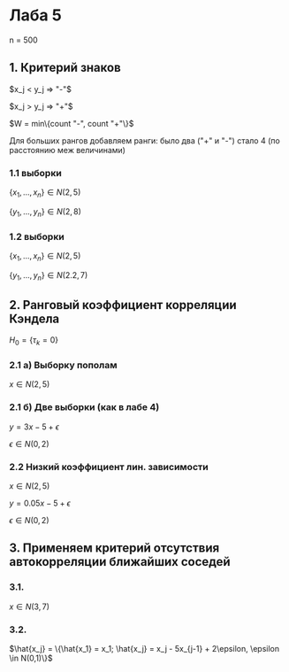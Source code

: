 # Лаба 5
n = 500
## 1. Критерий знаков

$x_j < y_j => "-"$

$x_j > y_j => "+"$

$W = min\{count "-", count "+"\}$

Для больших рангов добавляем ранги: было два ("+" и "-") стало 4 (по расстоянию меж величинами)
### 1.1 выборки
$\{x_1, ..., x_n\} \in N(2,5)$

$\{y_1, ..., y_n\} \in N(2,8)$

### 1.2 выборки
$\{x_1, ..., x_n\} \in N(2,5)$

$\{y_1, ..., y_n\} \in N(2.2,7)$

## 2. Ранговый коэффициент корреляции Кэндела
$H_0 = \{\tau_k = 0\}$


### 2.1 a) Выборку пополам

$x \in N(2,5)$


### 2.1 б)  Две выборки (как в лабе 4)

$y = 3x - 5 + \epsilon$


$\epsilon \in N(0, 2)$

### 2.2 Низкий коэффициент лин. зависимости
$x \in N(2,5)$

$y = 0.05x - 5 + \epsilon$

$\epsilon \in N(0, 2)$


## 3. Применяем критерий отсутствия автокорреляции ближайших соседей

### 3.1.

$x \in N(3,7)$

### 3.2.
$\hat{x_j} = \{\hat{x_1} =  x_1; \hat{x_j} = x_j - 5x_{j-1} + 2\epsilon, \epsilon \in N(0,1)\}$  

